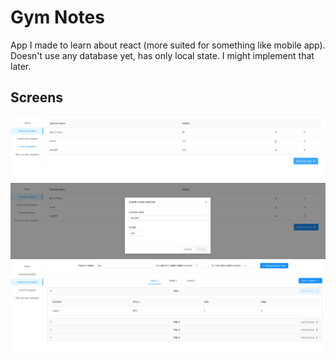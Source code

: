 # Gym Notes

App I made to learn about react (more suited for something like mobile app). Doesn't use any database yet, has only local state. I might implement that later.

## Screens

![exercises](./exercises.png)
![create-exercise](./create-exercise.png)
![create-program](./create-program.png)
